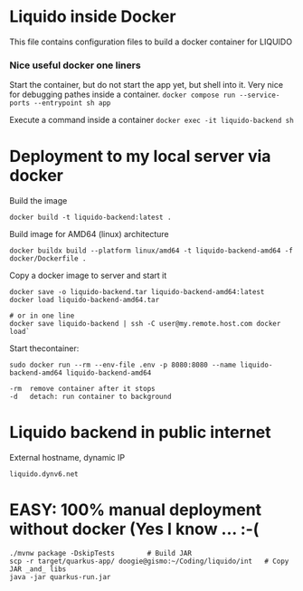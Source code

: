 # Liquido inside Docker 

This file contains configuration files to build a docker container for LIQUIDO

### Nice useful docker one liners

Start the container, but do not start the app yet, but shell into it.
Very nice for debugging pathes inside a container.
`docker compose run --service-ports --entrypoint sh app`

Execute a command inside a container
`docker exec -it liquido-backend sh`


# Deployment to my local server via docker

Build the image 

    docker build -t liquido-backend:latest .

Build image for AMD64 (linux) architecture

    docker buildx build --platform linux/amd64 -t liquido-backend-amd64 -f docker/Dockerfile .

Copy a docker image to server and start it

    docker save -o liquido-backend.tar liquido-backend-amd64:latest
    docker load liquido-backend-amd64.tar

    # or in one line
    docker save liquido-backend | ssh -C user@my.remote.host.com docker load`

Start thecontainer: 

    sudo docker run --rm --env-file .env -p 8080:8080 --name liquido-backend-amd64 liquido-backend-amd64

    -rm  remove container after it stops
    -d   detach: run container to background

# Liquido backend in public internet

External hostname, dynamic IP

    liquido.dynv6.net



# EASY: 100% manual deployment without docker (Yes I know ... :-(

````
./mvnw package -DskipTests        # Build JAR
scp -r target/quarkus-app/ doogie@gismo:~/Coding/liquido/int   # Copy JAR _and_ libs
java -jar quarkus-run.jar
````